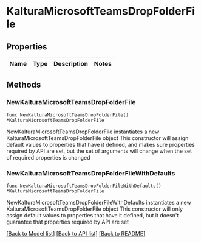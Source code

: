 # KalturaMicrosoftTeamsDropFolderFile

## Properties

Name | Type | Description | Notes
------------ | ------------- | ------------- | -------------

## Methods

### NewKalturaMicrosoftTeamsDropFolderFile

`func NewKalturaMicrosoftTeamsDropFolderFile() *KalturaMicrosoftTeamsDropFolderFile`

NewKalturaMicrosoftTeamsDropFolderFile instantiates a new KalturaMicrosoftTeamsDropFolderFile object
This constructor will assign default values to properties that have it defined,
and makes sure properties required by API are set, but the set of arguments
will change when the set of required properties is changed

### NewKalturaMicrosoftTeamsDropFolderFileWithDefaults

`func NewKalturaMicrosoftTeamsDropFolderFileWithDefaults() *KalturaMicrosoftTeamsDropFolderFile`

NewKalturaMicrosoftTeamsDropFolderFileWithDefaults instantiates a new KalturaMicrosoftTeamsDropFolderFile object
This constructor will only assign default values to properties that have it defined,
but it doesn't guarantee that properties required by API are set


[[Back to Model list]](../README.md#documentation-for-models) [[Back to API list]](../README.md#documentation-for-api-endpoints) [[Back to README]](../README.md)


